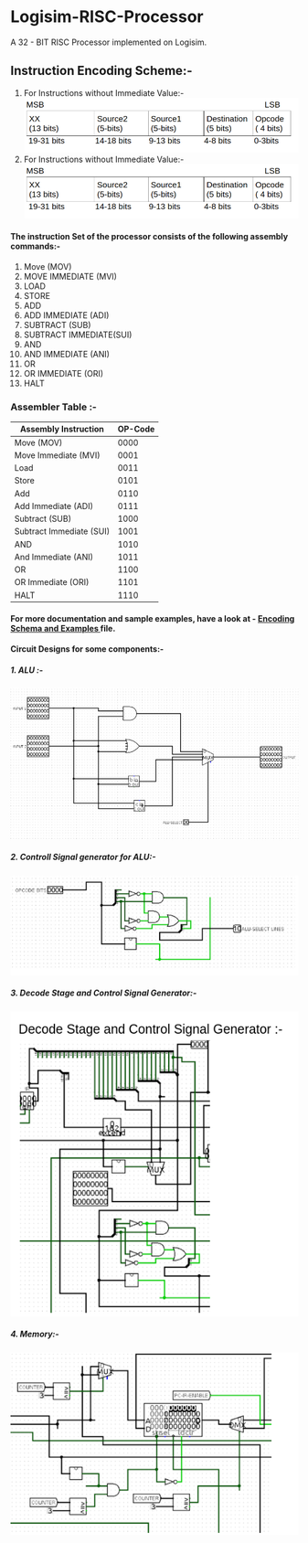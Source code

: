 # Logisim-RISC-Processor
A 32 - BIT RISC Processor implemented on Logisim.

## Instruction Encoding Scheme:-
1. For Instructions without Immediate Value:-
    ![Regular Instruction without Immediate Value](screenshots/enc1.png)
2. For Instructions without Immediate Value:-
   ![Regular Instruction without Immediate Value](screenshots/enc1.png)

#### The instruction Set of the processor consists of the following assembly commands:-

1. Move (MOV)
2. MOVE IMMEDIATE (MVI)
3. LOAD
4. STORE
5. ADD
6. ADD IMMEDIATE (ADI)
7. SUBTRACT (SUB)
8. SUBTRACT IMMEDIATE(SUI)
9. AND
10. AND IMMEDIATE (ANI)
11. OR 
12. OR IMMEDIATE (ORI)
13. HALT


### Assembler Table​ :-


| Assembly Instruction     | OP-Code |
| ------------------------ | ------- |
| Move (MOV)               | 0000    |
| Move Immediate (MVI)     | 0001    |
| Load                     | 0011    |
| Store                    | 0101    |
| Add                      | 0110    |
| Add Immediate (ADI)      | 0111    |
| Subtract (SUB)           | 1000    |
| Subtract Immediate (SUI) | 1001    |
| AND                      | 1010    |
| And Immediate (ANI)      | 1011    |
| OR                       | 1100    |
| OR Immediate (ORI)       | 1101    |
| HALT                     | 1110    |

 

#### For more documentation and sample examples, have a look at -  [Encoding Schema and Examples ](Encoding-Scheme-with-Examples.pdf) file.

#### Circuit Designs for some components:-

##### 1. ALU :-
    
   ![ALU](screenshots/alu.png)

##### 2. Controll Signal generator for ALU:-
    
  ![CSG-ALU](screenshots/csg-for-alu.png)

##### 3. Decode Stage and Control Signal Generator:-
     
  ![D-CSG](screenshots/decode-csg.png)

##### 4. Memory:-
    
   ![memory](screenshots/memory.png)  